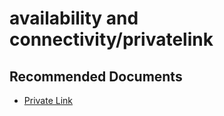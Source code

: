 <properties
	pageTitle="availability and connectivity/privatelink"
	description="availability and connectivity/privatelink"
	service="microsoft.sql"
	resource="servers"
	authors="andikshi"
  ms.author="andikshi"
	displayOrder=""
	selfHelpType="generic"
	supportTopicIds="32745436"
	productPesIds="13491"
	cloudEnvironments="public,blackForest,fairfax,mooncake, usnat, ussec"
	articleId="sqldb-selfhelp-solutions-availabilityandconnectivity-privatelink-new-st"
	ownershipId="AzureData_AzureSQLDB_Availability"
/>

# availability and connectivity/privatelink

## **Recommended Documents**

* [Private Link](https://docs.microsoft.com/azure/sql-database/sql-database-private-endpoint-overview#test-connectivity-to-sql-database-from-an-azure-vm-in-same-virtual-network-vnet)<br>
